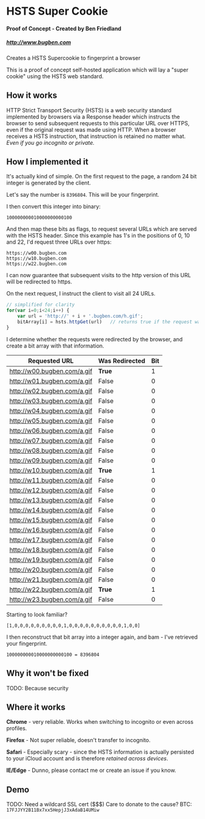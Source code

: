 # HSTS Super Cookie
#### Proof of Concept - Created by Ben Friedland
##### http://www.bugben.com

Creates a HSTS Supercookie to fingerprint a browser

This is a proof of concept self-hosted application which will lay a "super cookie"
using the HSTS web standard. 

## How it works

HTTP Strict Transport Security (HSTS) is a web security standard implemented 
by browsers via a Response header which instructs the browser to send subsequent 
requests to this particular URL over HTTPS, even if the original request was made
using HTTP. When a browser receives a HSTS instruction, that instruction is retained
no matter what. *Even if you go incognito or private.*

## How I implemented it

It's actually kind of simple. On the first request to the page, a random 24 bit integer
is generated by the client. 

Let's say the number is ```8396804```. This will be your fingerprint.

I then convert this integer into binary:

    100000000010000000000100

And then map these bits as flags, to request several URLs which are served with the HSTS header. Since
this example has 1's in the positions of 0, 10 and 22, I'd request three URLs over https:

    https://w00.bugben.com
    https://w10.bugben.com
    https://w22.bugben.com

I can now guarantee that subsequent visits to the http version of this URL will be redirected to https.

On the next request, I instruct the client to visit all 24 URLs.
```javascript
// simplified for clarity
for(var i=0;i<24;i++) {                                                 
    var url = 'http://' + i + '.bugben.com/h.gif';     
    bitArray[i] = hsts.httpGet(url)   // returns true if the request was a redirect
}
```        

I determine whether the requests were redirected by the browser, and create a bit 
array with that information.

| Requested URL                | Was Redirected | Bit |                         
| ---------------------------- | -------------- | --- |                         
| http://w00.bugben.com/a.gif  | **True**       | 1   |                         
| http://w01.bugben.com/a.gif  | False          | 0   |                         
| http://w02.bugben.com/a.gif  | False          | 0   |                         
| http://w03.bugben.com/a.gif  | False          | 0   |                         
| http://w04.bugben.com/a.gif  | False          | 0   |                         
| http://w05.bugben.com/a.gif  | False          | 0   |                         
| http://w06.bugben.com/a.gif  | False          | 0   |                         
| http://w07.bugben.com/a.gif  | False          | 0   |                         
| http://w08.bugben.com/a.gif  | False          | 0   |                         
| http://w09.bugben.com/a.gif  | False          | 0   |                         
| http://w10.bugben.com/a.gif  | **True**       | 1   |                         
| http://w11.bugben.com/a.gif  | False          | 0   |                         
| http://w12.bugben.com/a.gif  | False          | 0   |                         
| http://w13.bugben.com/a.gif  | False          | 0   |                         
| http://w14.bugben.com/a.gif  | False          | 0   |                         
| http://w15.bugben.com/a.gif  | False          | 0   |                         
| http://w16.bugben.com/a.gif  | False          | 0   |                         
| http://w17.bugben.com/a.gif  | False          | 0   |                         
| http://w18.bugben.com/a.gif  | False          | 0   |                         
| http://w19.bugben.com/a.gif  | False          | 0   |                         
| http://w20.bugben.com/a.gif  | False          | 0   |                         
| http://w21.bugben.com/a.gif  | False          | 0   |                         
| http://w22.bugben.com/a.gif  | **True**       | 1   |                         
| http://w23.bugben.com/a.gif  | False          | 0   | 

Starting to look familiar?

    [1,0,0,0,0,0,0,0,0,0,1,0,0,0,0,0,0,0,0,0,0,1,0,0]

I then reconstruct that bit array into a integer again, and bam - I've retrieved your fingerprint.

    100000000010000000000100 = 8396804
    
## Why it won't be fixed

TODO: Because security


## Where it works

**Chrome** - very reliable. Works when switching to incognito or even across profiles.

**Firefox** - Not super reliable, doesn't transfer to incognito.

**Safari** - Especially scary - since the HSTS information is actually persisted to your iCloud account
and is therefore *retained across devices*.

**IE/Edge** - Dunno, please contact me or create an issue if you know.

## Demo

TODO: Need a wildcard SSL cert ($$$) Care to donate to the cause? BTC: ```17FJJYY2B11Bx7xx5HepjJ3xAdaB14UMiw```
